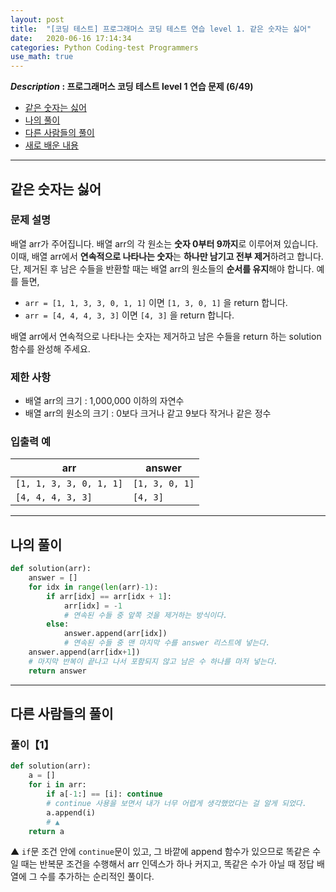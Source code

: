 ```yaml
---
layout: post
title:  "[코딩 테스트] 프로그래머스 코딩 테스트 연습 level 1. 같은 숫자는 싫어"
date:   2020-06-16 17:14:34 
categories: Python Coding-test Programmers
use_math: true
---
```


**_Description_ : 프로그래머스 코딩 테스트 level 1 연습 문제 (6/49)**

* [같은 숫자는 싫어](#problem-description)
* [나의 풀이](#my-solution)
* [다른 사람들의 풀이](#problem-solution)
* [새로 배운 내용](#deep)

***

## 같은 숫자는 싫어 <a id="problem-description"></a>

### 문제 설명
배열 arr가 주어집니다. 배열 arr의 각 원소는 **숫자 0부터 9까지**로 이루어져 있습니다. 이때, 배열 arr에서 **연속적으로 나타나는 숫자**는 **하나만 남기고 전부 제거**하려고 합니다. 단, 제거된 후 남은 수들을 반환할 때는 배열 arr의 원소들의 **순서를 유지**해야 합니다. 예를 들면,

-   `arr = [1, 1, 3, 3, 0, 1, 1]` 이면 `[1, 3, 0, 1]` 을 return 합니다.
-   `arr = [4, 4, 4, 3, 3]` 이면 `[4, 3]` 을 return 합니다.

배열 arr에서 연속적으로 나타나는 숫자는 제거하고 남은 수들을 return 하는 solution 함수를 완성해 주세요.

### 제한 사항
-   배열 arr의 크기 : 1,000,000 이하의 자연수
-   배열 arr의 원소의 크기 : 0보다 크거나 같고 9보다 작거나 같은 정수

### 입출력 예

| arr | answer |
| --- | ------ |
| `[1, 1, 3, 3, 0, 1, 1]` | `[1, 3, 0, 1]` |
| `[4, 4, 4, 3, 3]` | `[4, 3]` |

***
## 나의 풀이 <a id="my-solution"></a>

```python
def solution(arr):
	answer = []
	for idx in range(len(arr)-1):
		if arr[idx] == arr[idx + 1]:
			arr[idx] = -1
			# 연속된 수들 중 앞쪽 것을 제거하는 방식이다.
		else:
			answer.append(arr[idx])
			# 연속된 수들 중 맨 마지막 수를 answer 리스트에 넣는다.
	answer.append(arr[idx+1])
	# 마지막 반복이 끝나고 나서 포함되지 않고 남은 수 하나를 마저 넣는다.
	return answer
```

***

## 다른 사람들의 풀이 <a id='problem-solution'></a>

### 풀이【1】
```python
def solution(arr):
    a = []
    for i in arr:
        if a[-1:] == [i]: continue
        # continue 사용을 보면서 내가 너무 어렵게 생각했었다는 걸 알게 되었다. 
        a.append(i)
        # ▲
    return a
```

▲ `if`문 조건 안에 `continue`문이 있고, 그 바깥에 append 함수가 있으므로 똑같은 수일 때는 반복문 조건을 수행해서 arr 인덱스가 하나 커지고, 똑같은 수가 아닐 때 정답 배열에 그 수를 추가하는 순리적인 풀이다.
<!--stackedit_data:
eyJoaXN0b3J5IjpbNDE5MTUzNzAwLDE1NTA2ODQ3ODEsMTc4NT
E2NjIzOF19
-->